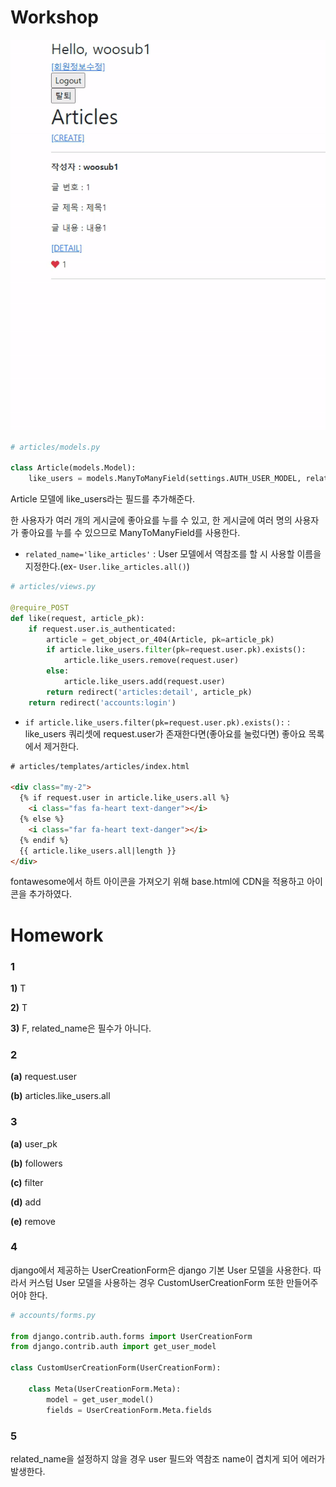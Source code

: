 # Workshop

![ezgif.com-gif-maker](django_14_workshop.assets/ezgif.com-gif-maker.gif)

```python
# articles/models.py

class Article(models.Model):
    like_users = models.ManyToManyField(settings.AUTH_USER_MODEL, related_name='like_articles')
```

Article 모델에 like_users라는 필드를 추가해준다.

한 사용자가 여러 개의 게시글에 좋아요를 누를 수 있고,
한 게시글에 여러 명의 사용자가 좋아요를 누를 수 있으므로
ManyToManyField를 사용한다.

- `related_name='like_articles'` : User 모델에서 역참조를 할 시 사용할 이름을 지정한다.(ex- `User.like_articles.all()`)

```python
# articles/views.py

@require_POST
def like(request, article_pk):
    if request.user.is_authenticated:
        article = get_object_or_404(Article, pk=article_pk)
        if article.like_users.filter(pk=request.user.pk).exists():
            article.like_users.remove(request.user)
        else:
            article.like_users.add(request.user)
        return redirect('articles:detail', article_pk)
    return redirect('accounts:login')
```

- `if article.like_users.filter(pk=request.user.pk).exists():` : like_users 쿼리셋에 request.user가 존재한다면(좋아요를 눌렀다면) 좋아요 목록에서 제거한다.

```html
# articles/templates/articles/index.html

<div class="my-2">
  {% if request.user in article.like_users.all %}
    <i class="fas fa-heart text-danger"></i>
  {% else %}
    <i class="far fa-heart text-danger"></i>
  {% endif %}
  {{ article.like_users.all|length }}
</div>
```

fontawesome에서 하트 아이콘을 가져오기 위해 base.html에 CDN을 적용하고 아이콘을 추가하였다.



# Homework

### 1

**1)** T

**2)** T

**3)** F, related_name은 필수가 아니다.

### 2

**(a)** request.user

**(b)** articles.like_users.all

### 3

**(a)** user_pk

**(b)** followers

**(c)** filter

**(d)** add

**(e)** remove

### 4

django에서 제공하는 UserCreationForm은 django 기본 User 모델을 사용한다.
따라서 커스텀 User 모델을 사용하는 경우 CustomUserCreationForm 또한 만들어주어야 한다.

```python
# accounts/forms.py

from django.contrib.auth.forms import UserCreationForm
from django.contrib.auth import get_user_model

class CustomUserCreationForm(UserCreationForm):

    class Meta(UserCreationForm.Meta):
        model = get_user_model()
        fields = UserCreationForm.Meta.fields
```

### 5

related_name을 설정하지 않을 경우 user 필드와 역참조 name이 겹치게 되어 에러가 발생한다.